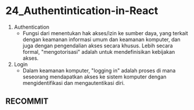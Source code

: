 # 24_Authentintication-in-React

1. Authentication
    - Fungsi dari menentukan hak akses/izin ke sumber daya, yang terkait dengan keamanan informasi umum dan keamanan komputer, dan juga dengan pengendalian akses secara khusus. Lebih secara formal, "mengotorisasi" adalah untuk mendefinisikan kebijakan akses.
2. Login
    - Dalam keamanan komputer, "logging in" adalah proses di mana seseorang mendapatkan akses ke sistem komputer dengan mengidentifikasi dan mengautentikasi diri.

## RECOMMIT
